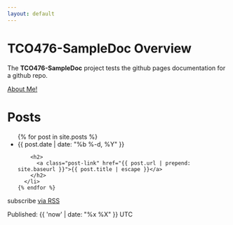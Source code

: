 ```yaml
---
layout: default
---
```


# TCO476-SampleDoc Overview

The **TCO476-SampleDoc** project tests the github pages documentation for a github repo.

[About Me!](https://d2perkins.github.io/TCO476-SampleDoc/pages/aboutme.html)


<div class="home">

  <h1 class="page-heading">Posts</h1>

  <ul class="post-list">
    {% for post in site.posts %}
      <li>
        <span class="post-meta">{{ post.date | date: "%b %-d, %Y" }}</span>

        <h2>
          <a class="post-link" href="{{ post.url | prepend: site.baseurl }}">{{ post.title | escape }}</a>
        </h2>
      </li>
    {% endfor %}
  </ul>

  <p class="rss-subscribe">subscribe <a href="{{ "/feed.xml" | prepend: site.baseurl }}">via RSS</a></p>
  <p class="post-date">Published: {{ 'now' | date: "%x %X" }} UTC</p>
</div>
